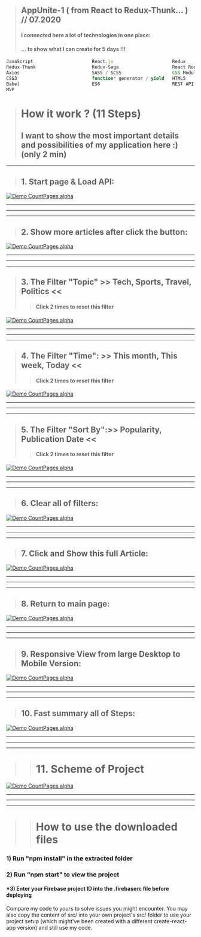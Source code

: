 > ## AppUnite-1 ( from React to Redux-Thunk... ) // 07.2020 
> #### I connected here a lot of technologies in one place:
> #### ... to show what I can create for 5 days !!!
 
```js
JavaScript                      React.js                      Redux
Redux-Thunk                     Redux-Saga                    React Router
Axios                           SASS / SCSS                   CSS Modules
CSS3                            function* generator / yield   HTML5                                
Babel                           ES6                           REST API      
MVP

```

> # How it work ? (11 Steps)
> ## I want to show the most important details and possibilities of my application here :) (only 2 min)

---

> ## 1. Start page & Load API:
[![Demo CountPages alpha](https://github.com/LukaszKolodziejski/AppUnite-2/blob/master/src/assets/1-start.gif)](https://github.com/LukaszKolodziejski/AppUnite-1)

---
---
---

> ## 2. Show more articles after click the button:
[![Demo CountPages alpha](https://github.com/LukaszKolodziejski/AppUnite-2/blob/master/src/assets/2-show-more-button.gif)](https://github.com/LukaszKolodziejski/AppUnite-1)

---
---
---

> ## 3. The Filter "Topic" >> Tech, Sports, Travel, Politics <<
>> #### Click 2 times to reset this filter
[![Demo CountPages alpha](https://github.com/LukaszKolodziejski/AppUnite-2/blob/master/src/assets/3-filter-topic.gif)](https://github.com/LukaszKolodziejski/AppUnite-1)

---
---
---

> ## 4. The Filter "Time": >> This month, This week, Today <<
>> #### Click 2 times to reset this filter
[![Demo CountPages alpha](https://github.com/LukaszKolodziejski/AppUnite-2/blob/master/src/assets/4-filter-time.gif)](https://github.com/LukaszKolodziejski/AppUnite-1)

---
---
---

> ## 5. The Filter "Sort By":>> Popularity, Publication Date <<
>> #### Click 2 times to reset this filter
[![Demo CountPages alpha](https://github.com/LukaszKolodziejski/AppUnite-2/blob/master/src/assets/5-filter-sortBy.gif)](https://github.com/LukaszKolodziejski/AppUnite-1)

---
---
---

> ## 6. Clear all of filters:
[![Demo CountPages alpha](https://github.com/LukaszKolodziejski/AppUnite-2/blob/master/src/assets/6-clear-filter.gif)](https://github.com/LukaszKolodziejski/AppUnite-1)

---
---
---

> ## 7. Click and Show this full Article:
[![Demo CountPages alpha](https://github.com/LukaszKolodziejski/AppUnite-2/blob/master/src/assets/7-read-more-article.gif)](https://github.com/LukaszKolodziejski/AppUnite-1)

---
---
---

> ## 8. Return to main page:
[![Demo CountPages alpha](https://github.com/LukaszKolodziejski/AppUnite-2/blob/master/src/assets/8-return-article.gif)](https://github.com/LukaszKolodziejski/AppUnite-1)

---
---
---

> ## 9. Responsive View from large Desktop to Mobile Version:
[![Demo CountPages alpha](https://github.com/LukaszKolodziejski/AppUnite-2/blob/master/src/assets/9-responsive-view.gif)](https://github.com/LukaszKolodziejski/AppUnite-1)

---
---
---

> ## 10. Fast summary all of Steps:
[![Demo CountPages alpha](https://github.com/LukaszKolodziejski/AppUnite-2/blob/master/src/assets/10-all-steps.gif)](https://github.com/LukaszKolodziejski/AppUnite-1)

---
---
---

> > # 11. Scheme of Project
[![Demo CountPages alpha](https://github.com/LukaszKolodziejski/AppUnite-2/blob/master/src/assets/11-schemat.png)](https://github.com/LukaszKolodziejski/AppUnite-1)

---
---
---

> > # How to use the downloaded files

### 1) Run "npm install" in the extracted folder
### 2) Run "npm start" to view the project
#### *3) Enter your Firebase project ID into the .firebaserc file before deploying

Compare my code to yours to solve issues you might encounter. You may also copy 
the content of src/ into your own project's src/ folder to use your project setup 
(which might've been created with a different create-react-app version) and still use my code.
 
 
